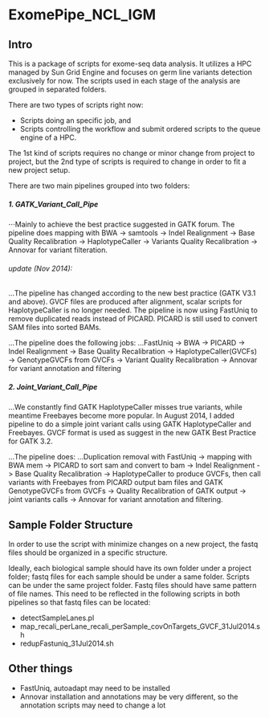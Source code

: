 ExomePipe_NCL_IGM
=================

Intro
-----------------

This is a package of scripts for exome-seq data analysis. It utilizes a HPC managed by Sun Grid Engine and focuses on germ line variants detection exclusively for now. The scripts used in each stage of the analysis are grouped in separated folders.

There are two types of scripts right now:
* Scripts doing an specific job, and
* Scripts controlling the workflow and submit ordered scripts to the queue engine of a HPC.

The 1st kind of scripts requires no change or minor change from project to project, but the 2nd type of scripts is required to change in order to fit a new project setup.

There are two main pipelines grouped into two folders:

##### 1. GATK_Variant_Call_Pipe
⋅⋅⋅Mainly to achieve the best practice suggested in GATK forum. The pipeline does mapping with BWA -> samtools -> Indel Realignment -> Base Quality Recalibration -> HaplotypeCaller -> Variants Quality Recalibration -> Annovar for variant filteration.

###### update (Nov 2014):
...The pipeline has changed according to the new best practice (GATK V3.1 and above). GVCF files are produced after alignment, scalar scripts for HaplotypeCaller is no longer needed. The pipeline is now using FastUniq to remove duplicated reads instead of PICARD. PICARD is still used to convert SAM files into sorted BAMs. 

...The pipeline does the following jobs:
...FastUniq -> BWA -> PICARD -> Indel Realignment -> Base Quality Recalibration -> HaplotypeCaller(GVCFs) -> GenotypeGVCFs from GVCFs -> Variant Quality Recalibration -> Annovar for variant annotation and filtering


##### 2. Joint_Variant_Call_Pipe
...We constantly find GATK HaplotypeCaller misses true variants, while meantime Freebayes become more popular. In August 2014, I added pipeline to do a simple joint variant calls using GATK HaplotypeCaller and Freebayes. GVCF format is used as suggest in the new GATK Best Practice for GATK 3.2. 

...The pipeline does:
...Duplication removal with FastUniq -> mapping with BWA mem -> PICARD to sort sam and convert to bam -> Indel Realignment -> Base Quality Recalibration -> HaplotypeCaller to produce GVCFs, then call variants with Freebayes from PICARD output bam files and GATK GenotypeGVCFs from GVCFs -> Quality Recalibration of GATK output -> joint variants calls -> Annovar for variant annotation and filtering.


Sample Folder Structure
-----------------

In order to use the script with minimize changes on a new project, the fastq files should be organized in a specific structure.

Ideally, each biological sample should have its own folder under a project folder; fastq files for each sample should be under a same folder. Scripts can be under the same project folder. Fastq files should have same pattern of file names. This need to be reflected in the following scripts in both pipelines so that fastq files can be located:

* detectSampleLanes.pl
* map_recali_perLane_recali_perSample_covOnTargets_GVCF_31Jul2014.sh
* redupFastuniq_31Jul2014.sh


Other things
-----------------
* FastUniq, autoadapt may need to be installed
* Annovar installation and annotations may be very different, so the annotation scripts may need to change a lot

